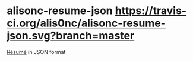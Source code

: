 # alisonc-resume-json https://travis-ci.org/alis0nc/alisonc-resume-json.svg?branch=master
[Résumé](resume.json) in JSON format
